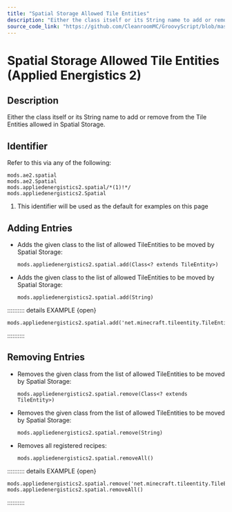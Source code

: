 ```yaml
---
title: "Spatial Storage Allowed Tile Entities"
description: "Either the class itself or its String name to add or remove from the Tile Entities allowed in Spatial Storage."
source_code_link: "https://github.com/CleanroomMC/GroovyScript/blob/master/src/main/java/com/cleanroommc/groovyscript/compat/mods/appliedenergistics2/Spatial.java"
---
```


# Spatial Storage Allowed Tile Entities (Applied Energistics 2)

## Description

Either the class itself or its String name to add or remove from the Tile Entities allowed in Spatial Storage.

## Identifier

Refer to this via any of the following:

```groovy:no-line-numbers {3}
mods.ae2.spatial
mods.ae2.Spatial
mods.appliedenergistics2.spatial/*(1)!*/
mods.appliedenergistics2.Spatial
```

1. This identifier will be used as the default for examples on this page

## Adding Entries

- Adds the given class to the list of allowed TileEntities to be moved by Spatial Storage:

    ```groovy:no-line-numbers
    mods.appliedenergistics2.spatial.add(Class<? extends TileEntity>)
    ```

- Adds the given class to the list of allowed TileEntities to be moved by Spatial Storage:

    ```groovy:no-line-numbers
    mods.appliedenergistics2.spatial.add(String)
    ```

:::::::::: details EXAMPLE {open}
```groovy:no-line-numbers
mods.appliedenergistics2.spatial.add('net.minecraft.tileentity.TileEntityStructure')
```

::::::::::

## Removing Entries

- Removes the given class from the list of allowed TileEntities to be moved by Spatial Storage:

    ```groovy:no-line-numbers
    mods.appliedenergistics2.spatial.remove(Class<? extends TileEntity>)
    ```

- Removes the given class from the list of allowed TileEntities to be moved by Spatial Storage:

    ```groovy:no-line-numbers
    mods.appliedenergistics2.spatial.remove(String)
    ```

- Removes all registered recipes:

    ```groovy:no-line-numbers
    mods.appliedenergistics2.spatial.removeAll()
    ```

:::::::::: details EXAMPLE {open}
```groovy:no-line-numbers
mods.appliedenergistics2.spatial.remove('net.minecraft.tileentity.TileEntityChest')
mods.appliedenergistics2.spatial.removeAll()
```

::::::::::
